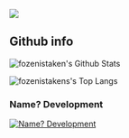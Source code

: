 ![](https://raw.githubusercontent.com/halfrost/halfrost/master/icons/header_.png)

## Github info

![fozenistaken's Github Stats](https://github-readme-stats.vercel.app/api?username=fozenistaken&show_icons=true&line_height=21&show_icons=true&theme=vue)

![fozenistakens's Top Langs](https://github-readme-stats.vercel.app/api/top-langs/?username=fozenistaken)

### Name? Development

[![Name? Development](https://cdn.discordapp.com/attachments/764170614872735795/764593140555317298/PicsArt_10-10-11.05.15.jpg)](https://discord.gg/uBjUEVE)
